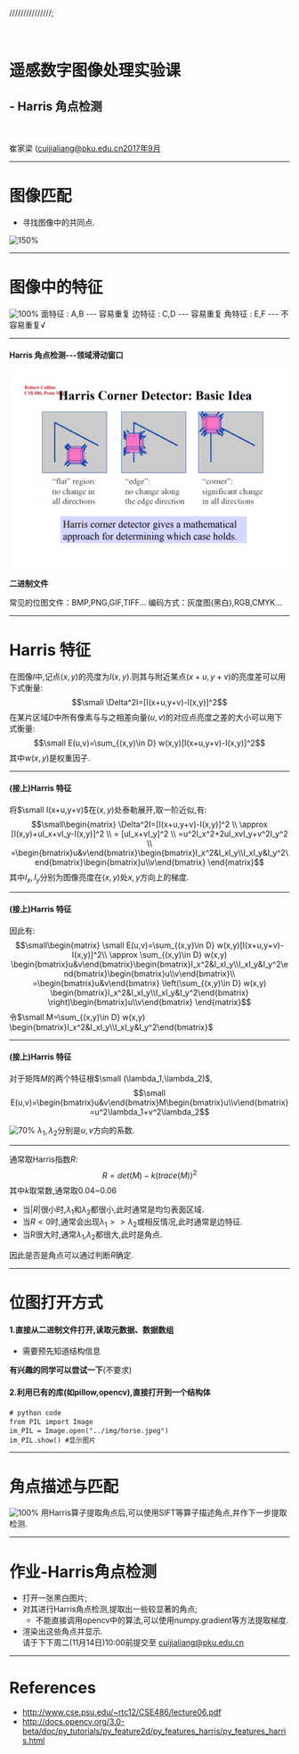 ///////////////;<!-- page_number: true -->
<!--$theme: gaia-->

　
# 遥感数字图像处理实验课
## - Harris 角点检测
<br/><br/>
崔家梁
(cuijialiang@pku.edu.cn2017年9月

---
# 图像匹配
- 寻找图像中的共同点.

![150%](http://docs.opencv.org/3.0-beta/_images/matcher_result1.jpg)

---
# 图像中的特征

![100%](http://docs.opencv.org/3.0-beta/_images/feature_building.jpg)
面特征 : A,B --- 容易重复
边特征 : C,D --- 容易重复
角特征 : E,F --- 不容易重复√

---
#### Harris 角点检测---领域滑动窗口

![](./figures/HarrisCorner.png)
**二进制文件**

常见的位图文件：BMP,PNG,GIF,TIFF...
编码方式：灰度图(黑白),RGB,CMYK...

---
# Harris 特征
在图像$I$中,记点$(x,y)$的亮度为$I(x,y)$.则其与附近某点$(x+u,y+v)$的亮度差可以用下式衡量:
$$\small \Delta^2I=[I(x+u,y+v)-I(x,y)]^2$$
在某片区域$D$中所有像素与与之相差向量$(u,v)$的对应点亮度之差的大小可以用下式衡量:
$$\small E(u,v)=\sum_{(x,y)\in D} w(x,y)[I(x+u,y+v)-I(x,y)]^2$$
其中$w(x,y)$是权重因子.

---
#### (接上)Harris 特征
将$\small I(x+u,y+v)$在$(x,y)$处泰勒展开,取一阶近似,有:
$$\small\begin{matrix}
\Delta^2I=[I(x+u,y+v)-I(x,y)]^2 \\  
\approx [I(x,y)+uI_x+vI_y-I(x,y)]^2 \\
= [uI_x+vI_y]^2 \\
=u^2I_x^2+2uI_xvI_y+v^2I_y^2 \\
=\begin{bmatrix}u&v\end{bmatrix}\begin{bmatrix}I_x^2&I_xI_y\\I_xI_y&I_y^2\end{bmatrix}\begin{bmatrix}u\\v\end{bmatrix}
\end{matrix}$$
其中$I_x,I_y$分别为图像亮度在$(x,y)$处$x,y$方向上的梯度.

---
#### (接上)Harris 特征
因此有:
$$\small\begin{matrix}
\small E(u,v)=\sum_{(x,y)\in D} w(x,y)[I(x+u,y+v)-I(x,y)]^2\\
\approx \sum_{(x,y)\in D} w(x,y) \begin{bmatrix}u&v\end{bmatrix}\begin{bmatrix}I_x^2&I_xI_y\\I_xI_y&I_y^2\end{bmatrix}\begin{bmatrix}u\\v\end{bmatrix}\\
=\begin{bmatrix}u&v\end{bmatrix}
\left(\sum_{(x,y)\in D} w(x,y) \begin{bmatrix}I_x^2&I_xI_y\\I_xI_y&I_y^2\end{bmatrix}
\right)\begin{bmatrix}u\\v\end{bmatrix}
\end{matrix}$$
令$\small M=\sum_{(x,y)\in D} w(x,y) \begin{bmatrix}I_x^2&I_xI_y\\I_xI_y&I_y^2\end{bmatrix}$

---
#### (接上)Harris 特征
对于矩阵$M$的两个特征根$\small (\lambda_1,\lambda_2)$,
$$\small E(u,v)=\begin{bmatrix}u&v\end{bmatrix}M\begin{bmatrix}u\\v\end{bmatrix}=u^2\lambda_1+v^2\lambda_2$$

![70%](http://docs.opencv.org/3.0-beta/_images/harris_region.jpg)
$\lambda_1,\lambda_2$分别是$u,v$方向的系数.

---
通常取Harris指数$R$:
$$R=det(M)-k(trace(M))^2$$
其中$k$取常数,通常取0.04~0.06
- 当$|R|$很小时,$\lambda_1$和$\lambda_2$都很小,此时通常是均匀表面区域.
- 当$R<0$时,通常会出现$\lambda_1>>\lambda_2$或相反情况,此时通常是边特征.
- 当R很大时,通常$\lambda_1$,$\lambda_2$都很大,此时是角点.

因此是否是角点可以通过判断$R$确定.

---
# 位图打开方式
#### 1.直接从二进制文件打开,读取元数据、数据数组
- 需要预先知道结构信息

**有兴趣的同学可以尝试一下**(不要求)

#### 2.利用已有的库(如pillow,opencv),直接打开到一个结构体
```
# python code
from PIL import Image
im_PIL = Image.open("../img/horse.jpeg")
im_PIL.show() #显示图片
```

---
# 角点描述与匹配

![100%](http://docs.opencv.org/3.0-beta/_images/matcher_result1.jpg)
用Harris算子提取角点后,可以使用SIFT等算子描述角点,并作下一步提取检测.

---
# 作业-Harris角点检测
- 打开一张黑白图片;  
- 对其进行Harris角点检测,提取出一些较显著的角点;  
  - 不能直接调用opencv中的算法,可以使用numpy.gradient等方法提取梯度.
- 渲染出这些角点并显示.  
请于下下周二(11月14日)10:00前提交至  cuijialiang@pku.edu.cn

---
# References
- http://www.cse.psu.edu/~rtc12/CSE486/lecture06.pdf
- http://docs.opencv.org/3.0-beta/doc/py_tutorials/py_feature2d/py_features_harris/py_features_harris.html
